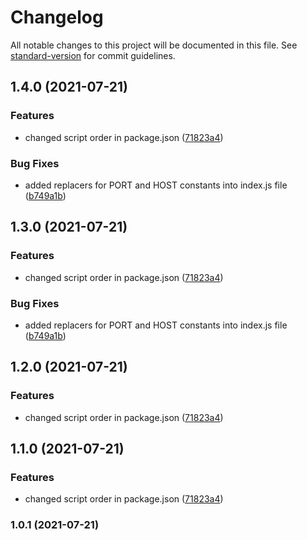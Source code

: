 # Changelog

All notable changes to this project will be documented in this file. See [standard-version](https://github.com/conventional-changelog/standard-version) for commit guidelines.

## 1.4.0 (2021-07-21)


### Features

* changed script order in package.json ([71823a4](https://github.com/oh1omon/chapter-navigation-server/commit/71823a48572596cb6cc0f98174c955bfcc546fc7))


### Bug Fixes

* added replacers for PORT and HOST constants into index.js file ([b749a1b](https://github.com/oh1omon/chapter-navigation-server/commit/b749a1b112dcb1df0bbe9b949fc7ba427e2de280))

## 1.3.0 (2021-07-21)


### Features

* changed script order in package.json ([71823a4](https://github.com/oh1omon/chapter-navigation-server/commit/71823a48572596cb6cc0f98174c955bfcc546fc7))


### Bug Fixes

* added replacers for PORT and HOST constants into index.js file ([b749a1b](https://github.com/oh1omon/chapter-navigation-server/commit/b749a1b112dcb1df0bbe9b949fc7ba427e2de280))

## 1.2.0 (2021-07-21)


### Features

* changed script order in package.json ([71823a4](https://github.com/oh1omon/chapter-navigation-server/commit/71823a48572596cb6cc0f98174c955bfcc546fc7))

## 1.1.0 (2021-07-21)


### Features

* changed script order in package.json ([71823a4](https://github.com/oh1omon/chapter-navigation-server/commit/71823a48572596cb6cc0f98174c955bfcc546fc7))

### 1.0.1 (2021-07-21)
